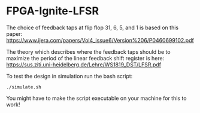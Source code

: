 # FPGA-Ignite-LFSR

The choice of feedback taps at flip flop 31, 6, 5, and 1 is based on this paper: https://www.ijera.com/papers/Vol4_issue6/Version%206/P0460699102.pdf

The theory which describes where the feedback taps should be to maximize the period of the linear feedback shift register is here: https://sus.ziti.uni-heidelberg.de/Lehre/WS1819_DST/LFSR.pdf

To test the design in simulation run the bash script: 
```
./simulate.sh
```
You might have to make the script executable on your machine for this to work!

